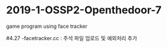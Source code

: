 # 2019-1-OSSP2-Openthedoor-7

game program using face tracker

#4.27
-facetracker.cc 
 : 주석 파일 업로드 및 예외처리 추가
